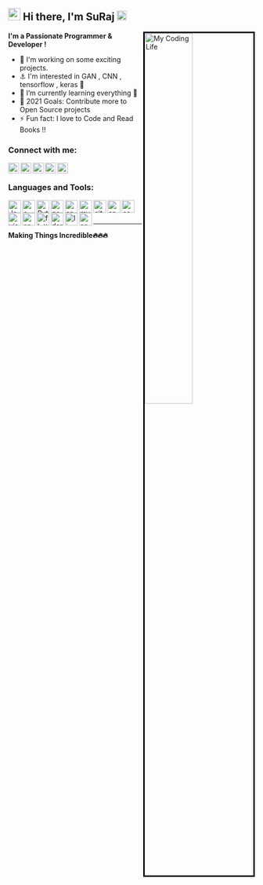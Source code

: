 
<h2><img src="https://imgur.com/CTPzCrS.gif" height=25px width=25px>  Hi there, I'm SuRaj  <img src="https://imgur.com/TFzFv3D.gif" height=20px width=20px></h2>

<img align="right" style="border:3px solid black" alt="My Coding Life" src="https://imgur.com/Z9n1y5S.gif" height=44% width=44% > 

<b> I'm a Passionate Programmer & Developer !</b>



- 🔭 I'm working on some exciting projects.
- ⚓ I'm interested in GAN , CNN , tensorflow , keras 👾
- 🌱 I’m currently learning everything 🤣
- 🥅 2021 Goals: Contribute more to Open Source projects
- ⚡ Fun fact: I love to Code and Read Books !!


### Connect with me:
<!---
[<img align="left" alt="Suraj" width="22px" src="https://raw.githubusercontent.com/iconic/open-iconic/master/svg/globe.svg" />][website]
[<img align="left" alt="Suraj | YouTube" width="22px" src="https://cdn.jsdelivr.net/npm/simple-icons@v3/icons/youtube.svg" />][youtube]
[<img align="left" alt="Suraj | Twitter" width="22px" src="https://cdn.jsdelivr.net/npm/simple-icons@v3/icons/twitter.svg" />][twitter] -->
[<img align="left" alt="Suraj | Hackerrank" width="22px" src="https://cdn.jsdelivr.net/npm/simple-icons@3.13.0/icons/hackerrank.svg" />][hackerrank]
[<img align="left" alt="Suraj | LeetCode" width="22px" src="https://cdn.jsdelivr.net/npm/simple-icons@3.13.0/icons/leetcode.svg" />][leetcode]
[<img align="left" alt="Suraj | LinkedIn" width="22px" src="https://cdn.jsdelivr.net/npm/simple-icons@v3/icons/linkedin.svg" />][linkedin]
[<img align="left" alt="Suraj | Gmail" width="22px" src="https://cdn.jsdelivr.net/npm/simple-icons@v3/icons/gmail.svg" />][gmail]
[<img align="left" alt="Suraj | Outlook" width="22px" src="https://cdn.jsdelivr.net/npm/simple-icons@v3/icons/microsoftoutlook.svg" />][outlook]
<!---
[<img align="left" alt="Suraj | Instagram" width="22px" src="https://cdn.jsdelivr.net/npm/simple-icons@v3/icons/instagram.svg" />][instagram]
-->
<br />

### Languages and Tools:

<img align="left" alt="Java" width="26px" src="https://cdn.jsdelivr.net/npm/simple-icons@v3/icons/java.svg" />
<img align="left" alt="c++" width="26px" src="https://cdn.jsdelivr.net/npm/simple-icons@v3/icons/c.svg" />
<img align="left" alt="Python" width="26px" src="https://cdn.jsdelivr.net/npm/simple-icons@v3/icons/python.svg" />
<img align="left" alt="googlecloud" width="26px" src="https://cdn.jsdelivr.net/npm/simple-icons@v3/icons/googlecloud.svg" />
<img align="left" alt="androidstudio.svg" width="26px" src="https://cdn.jsdelivr.net/npm/simple-icons@v3/icons/androidstudio.svg" />
<img align="left" alt="mysql" width="26px" src="https://cdn.jsdelivr.net/npm/simple-icons@v3/icons/mysql.svg" />
<img align="left" alt="github" width="26px" src="https://cdn.jsdelivr.net/npm/simple-icons@v3/icons/github.svg" />
<img align="left" alt="apachenetbeanside" width="26px" src="https://cdn.jsdelivr.net/npm/simple-icons@v3/icons/apachenetbeanside.svg" />
<img align="left" alt="css3.svg" width="26px" src="https://cdn.jsdelivr.net/npm/simple-icons@v3/icons/css3.svg" />
<img align="left" alt="visualstudio.svg" width="26px" src="https://cdn.jsdelivr.net/npm/simple-icons@v3/icons/visualstudio.svg" />
<img align="left" alt="anaconda" width="26px" src="https://cdn.jsdelivr.net/npm/simple-icons@v3/icons/anaconda.svg" />
<img align="left" alt="flutter" width="26px" src="https://cdn.jsdelivr.net/npm/simple-icons@v3/icons/flutter.svg" />
<img align="left" alt="dart" width="26px" src="https://cdn.jsdelivr.net/npm/simple-icons@v3/icons/dart.svg" />
<img align="left" alt="linux" width="26px" src="https://cdn.jsdelivr.net/npm/simple-icons@v3/icons/linux.svg" />
<img align="left" alt="android.svg" width="26px" src="https://cdn.jsdelivr.net/npm/simple-icons@v3/icons/android.svg" />


<br />
<br />

---






<!---
[website]: 
[course]: 
[twitter]: 
[youtube]: 
[instagram]:  -->
[hackerrank]: https://www.hackerrank.com/The_Suraj
[leetcode]: https://leetcode.com/thezawaresuraj/
[linkedin]: https://www.linkedin.com/in/suraj-zaware-3040a4190
[gmail]: https://thezawaresuraj@gmail.com
[outlook]: https://zawaresuraj@outlook.com
<!---
[webdevplaylist]: 
[jsplaylist]: 
[cssplaylist]: 
[reactplaylist]: 
-->


<b><b>Making Things Incredible🔥🔥🔥 <b><b>
